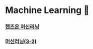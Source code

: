 
# Machine Learning 🤖

### [핸즈온 머신러닝](https://github.com/HayeonKang01/ML/tree/HandsOnML)
### [머신러닝(3-2)](https://github.com/HayeonKang01/ML/tree/머신러닝(3-2))
